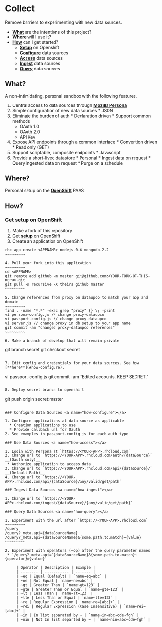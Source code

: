# Collect

Remove barriers to experimenting with new data sources.

 * [**What**](#what) are the intentions of this project?
 * [**Where**](#where) will I use it?
 * [**How**](#how) can I get started?
   * [**Setup**](#how-openshift) on Openshift
   * [**Configure**](#how-configure) data sources
   * [**Access**](#how-access) data sources
   * [**Ingest**](#how-ingest) data sources
   * [**Query**](#how-query) data sources

## What? <a name="what"></a>

A non-intimidating, personal sandbox with the following features.

  1. Central access to data sources through [**Mozilla Persona**](http://www.mozilla.org/en-US/persona/)
  2. Simple configuration of new data sources
    * JSON
  3. Eliminate the burden of auth
    * Declaration driven
    * Support common methods
      * OAuth 1.0
      * OAuth 2.0
      * API Key 
  4. Expose API endpoints through a common interface
    * Convention driven
    * Read only (GET)
  5. Support scriptable, composite endpoints
    * Javascript
  6. Provide a short-lived datastore 
    * Personal 
    * Ingest data on request
    * Query ingested data on request
    * Purge on a schedule

## Where? <a name="where"></a>

Personal setup on the [**OpenShift**](https://www.openshift.com) PAAS 

## How? <a name="how"></a>

### Get setup on OpenShift <a name="how-openshift"></a>

  1. Make a fork of this repository
  2. Get [**setup**](https://www.openshift.com/blogs/using-rhc-to-manage-paas-apps) on OpenShift
  3. Create an application on OpenShift
  ~~~~~~~~~~
  rhc app create <APPNAME> nodejs-0.6 mongodb-2.2
  ~~~~~~~~~

  4. Pull your fork into this application
  ~~~~~~~~~
  cd <APPNAME>
  git remote add github -m master git@github.com:<YOUR-FORK-OF-THIS-REPO>.git
  git pull -s recursive -X theirs github master
  ~~~~~~~~~

  5. Change references from proxy on dataupco to match your app and domain
  ~~~~~~~~~
  find . -name "*.*" -exec grep "proxy" {} \; -print
  vi persona-config.js // change proxy-dataupco
  vi passport-config.js // change proxy-dataupco
  vi server.js // change proxy in db setup to your app name
  git commit -am "changed proxy-dataupco references"
  ~~~~~~~~~

  6. Make a branch of develop that will remain private
  ~~~~~~~~~~
  git branch secret
  git checkout secret
  ~~~~~~~~~~

  7. Edit config and credentials for your data sources. See how [**here**](#how-configure).
  ~~~~~~~~~~~
  vi passport-config.js
  git commit -am "Edited accounts. KEEP SECRET."
  ~~~~~~~~~~~

  8. Deploy secret branch to openshift
  ~~~~~~~~~~~~~
  git push origin secret:master
  ~~~~~~~~~~~~~

### Configure Data Sources <a name="how-configure"></a>

  1. Configure applications at data source as applicable
    * Creation applications to use
    * Provide callback url for Oauth 
  2. See examples in passport-config.js for each auth type

### Use Data Sources <a name="how-access"></a>

 1. Login with Persona at `https://<YOUR-APP>.rhcloud.com`
 2. Change url to `https://<YOUR-APP>.rhcloud.com/auth/{dataSource}` __(Oauth only)__
   * Authorize application to access data
 3. Change url to `https://<YOUR-APP>.rhcloud.com/api/{dataSource}/` __(Default Path)__
 4. Change url to `https://<YOUR-APP>.rhcloud.com/api/{dataSource}/any/valid/get/path`

### Ingest Data Sources <a name="how-ingest"></a>

 1. Change url to `https://<YOUR-APP>.rhcloud.com/ingest/{dataSource}/{any/valid/get/path}`

### Query Data Sources <a name="how-query"></a>

 1. Experiment with the url after `https://<YOUR-APP>.rhcloud.com`
 ~~~~~~~~~
 /query
 /query?_meta.api={dataSourceName}
 /query?_meta.api={dataSourceName}&{some.path.to.match}={value}
 ~~~~~~~~~

 2. Experiment with operators (~op) after the query parameter names
   * `/query?_meta.api=`{dataSourceName}&{some.path.to.match}~{operator}={value}`

       | Operator | Description | Example |
       | -------- | ----------- | ------- |
       | ~eq | Equal (Default) | `name~eq=abc` |
       | ~ne | Not Equal | `name~ne=abc` |
       | ~gt | Greater Than | `name~gt=123` |
       | ~gte | Greater Than or Equal | `name~gte=123` |
       | ~lt | Less Than | `name~lt=123` |
       | ~lte | Less Than or Equal | `name~lte=123` |
       | ~re | Regular Expression | `name~re=[abc]+` |
       | ~rei | Regular Expression (Case Insensitive) | `name~rei=[abc]+` |
       | ~in | In list separated by ~ | `name~in=abc~cde~fgh` |
       | ~nin | Not In list separted by ~ | `name~nin=abc~cde~fgh` |

